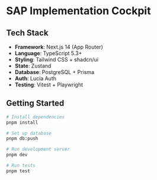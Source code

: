 # SAP Implementation Cockpit

## Tech Stack

- **Framework**: Next.js 14 (App Router)
- **Language**: TypeScript 5.3+
- **Styling**: Tailwind CSS + shadcn/ui
- **State**: Zustand
- **Database**: PostgreSQL + Prisma
- **Auth**: Lucia Auth
- **Testing**: Vitest + Playwright

## Getting Started

```bash
# Install dependencies
pnpm install

# Set up database
pnpm db:push

# Run development server
pnpm dev

# Run tests
pnpm test
```
